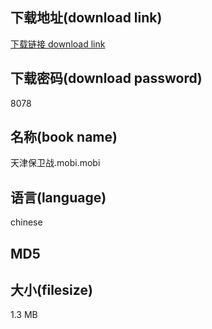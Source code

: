 ## 下载地址(download link)
[下载链接 download link](https://tutu365.netlify.app/?s=%E5%A4%A9%E6%B4%A5%E4%BF%9D%E5%8D%AB%E6%88%98.mobi)

## 下载密码(download password)
8078

## 名称(book name)
天津保卫战.mobi.mobi

## 语言(language)
chinese

## MD5


## 大小(filesize)
1.3 MB
